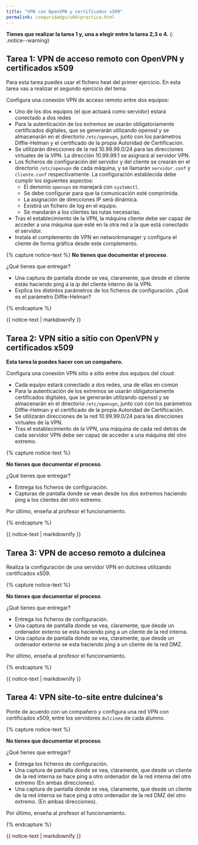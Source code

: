 ```yaml
---
title: "VPN con OpenVPN y certificados x509"
permalink: /seguridadgs/u04/practica.html
---
```



**Tienes que realizar la tarea 1 y, una a elegir entre la tarea 2,3 o 4.**
{: .notice--warning} 


## Tarea 1: VPN de acceso remoto con OpenVPN y certificados x509 

Para esta tarea puedes usar el fichero heat del primer ejercicio. En esta tarea vas a realizar el segundo ejercicio del tema:

Configura una conexión VPN de acceso remoto entre dos equipos: 

* Uno de los dos equipos (el que actuará como servidor) estará conectado a dos redes 
* Para la autenticación de los extremos se usarán obligatoriamente certificados digitales, que se generarán utilizando openssl y se almacenarán en el directorio `/etc/openvpn`, junto con  los parámetros Diffie-Helman y el certificado de la propia Autoridad de Certificación. 
* Se utilizarán direcciones de la red 10.99.99.0/24 para las direcciones virtuales de la VPN. La dirección 10.99.99.1 se asignará al servidor VPN. 
* Los ficheros de configuración del servidor y del cliente se crearán en el directorio `/etc/openvpn` de cada máquina, y se llamarán `servidor.conf` y `cliente.conf` respectivamente. La configuración establecida debe cumplir los siguientes aspectos:
    * El demonio `openvpn` se manejará con `systemctl`.
    * Se debe configurar para que la comunicación esté comprimida. 
    * La asignación de direcciones IP será dinámica.
    * Existirá un fichero de log en el equipo.
    * Se mandarán a los clientes las rutas necesarias.
* Tras el establecimiento de la VPN, la máquina cliente debe ser capaz de acceder a una máquina que esté en la otra red a la que está conectado el servidor. 
* Instala el complemento de VPN en networkmanager y configura el cliente de forma gráfica desde este complemento.

{% capture notice-text %}
**No tienes que documentar el proceso**. 

¿Qué tienes que entregar?

* Una captura de pantalla donde se vea, claramente, que desde el cliente estás haciendo ping a la ip del cliente interno de la VPN.
* Explica los distintos parámetros de los ficheros de configuración. ¿Qué es el parámetro Diffie-Helman?

{% endcapture %}<div class="notice--info">{{ notice-text | markdownify }}</div>

## Tarea 2: VPN sitio a sitio con OpenVPN y certificados x509 

**Esta tarea la puedes hacer con un compañero.**

Configura una conexión VPN sitio a sitio entre dos equipos del cloud: 

* Cada equipo estará conectado a dos redes, una de ellas en común 
* Para la autenticación de los extremos se usarán obligatoriamente certificados digitales, que se generarán utilizando openssl y se almacenarán en el directorio `/etc/openvpn`, junto con con los parámetros Diffie-Helman y el certificado de la propia Autoridad de Certificación. 
* Se utilizarán direcciones de la red 10.99.99.0/24 para las direcciones virtuales de la VPN. 
* Tras el establecimiento de la VPN, una máquina de cada red detrás de cada servidor VPN debe ser capaz de acceder a una máquina del otro extremo. 

{% capture notice-text %}

**No tienes que documentar el proceso**. 

¿Qué tienes que entregar?

* Entrega los ficheros de configuración.
* Capturas de pantalla donde se vean desde los dos extremos haciendo ping a los clientes del otro extremo.

Por último, enseña al profesor el funcionamiento.

{% endcapture %}<div class="notice--info">{{ notice-text | markdownify }}</div>

## Tarea 3: VPN de acceso remoto a dulcinea

Realiza la configuración de una servidor VPN en dulcinea utilizando certificados x509. 

{% capture notice-text %}

**No tienes que documentar el proceso**. 

¿Qué tienes que entregar?

* Entrega los ficheros de configuración.
* Una captura de pantalla donde se vea, claramente, que desde un ordenador externo se esta haciendo ping a un cliente de la red interna.
* Una captura de pantalla donde se vea, claramente, que desde un ordenador externo se esta haciendo ping a un cliente de la red DMZ.

Por último, enseña al profesor el funcionamiento.

{% endcapture %}<div class="notice--info">{{ notice-text | markdownify }}</div>

## Tarea 4: VPN site-to-site entre dulcinea's

Ponte de acuerdo con un compañero y configura una red VPN con certificados x509, entre los servidores `dulcinea` de cada alumno.

{% capture notice-text %}

**No tienes que documentar el proceso**. 

¿Qué tienes que entregar?

* Entrega los ficheros de configuración.
* Una captura de pantalla donde se vea, claramente, que desde un cliente de la red interna se hace ping a otro ordenador de la red interna del otro extremo (En ambas direcciones).
* Una captura de pantalla donde se vea, claramente, que desde un cliente de la red interna se hace ping a otro ordenador de la red DMZ del otro extremo. (En ambas direcciones).

Por último, enseña al profesor el funcionamiento.

{% endcapture %}<div class="notice--info">{{ notice-text | markdownify }}</div>

